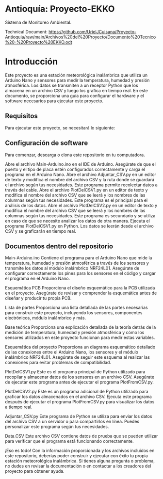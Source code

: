 # Antioquía: Proyecto-EKKO
Sistema de Monitoreo Ambiental.

Technical Document: https://github.com/UrielJCuisana/Proyecto-Antioquia/raw/main/Archivos%20del%20Proyecto/Documento%20Tecnico%20-%20Proyecto%20EKKO.odt

# Introducción
Este proyecto es una estación meteorológica inalámbrica que utiliza un Arduino Nano y sensores para medir la temperatura, humedad y presión atmosférica. Los datos se transmiten a un receptor Python que los almacena en un archivo CSV y luego los grafica en tiempo real. En este documento, se proporciona una guía para configurar el hardware y el software necesarios para ejecutar este proyecto.

## Requisitos
Para ejecutar este proyecto, se necesitará lo siguiente:

## Configuración de software
Para comenzar, descarga o clona este repositorio en tu computadora.

Abre el archivo Main-Arduino.ino en el IDE de Arduino. Asegúrate de que el puerto y el tipo de placa estén configurados correctamente y carga el programa en el Arduino Nano.
Abre el archivo Adjuntar_CSV.py en un editor de texto y modifica el nombre del archivo CSV y la ruta donde se guardará el archivo según tus necesidades. Este programa permite recolectar datos a través del cable.
Abre el archivo PlotDelCSV1.py en un editor de texto y modifica el nombre del archivo CSV que se leerá y los nombres de las columnas según tus necesidades. Este programa es el principal para el análisis de los datos.
Abre el archivo PlotDelCSV2.py en un editor de texto y modifica el nombre del archivo CSV que se leerá y los nombres de las columnas según tus necesidades. Este programa es secundario y se utiliza en caso de que se necesite analizar los datos de otra manera.
Ejecuta el programa PlotDelCSV1.py en Python. Los datos se leerán desde el archivo CSV y se graficarán en tiempo real.

## Documentos dentro del repositorio

Main-Arduino.ino
Contiene el programa para el Arduino Nano que mide la temperatura, humedad y presión atmosférica a través de los sensores y transmite los datos al módulo inalámbrico NRF24L01. Asegúrate de configurar correctamente los pines para los sensores en el código y cargar el programa en el Arduino Nano.

Esquemática PCB
Proporciona el diseño esquemático para la PCB utilizada en el proyecto. Asegúrate de revisar y comprender la esquemática antes de diseñar y producir tu propia PCB.

Lista de partes
Proporciona una lista detallada de las partes necesarias para construir este proyecto, incluyendo los sensores, componentes electrónicos, módulo inalámbrico y más.

Base teórica
Proporciona una explicación detallada de la teoría detrás de la medición de temperatura, humedad y presión atmosférica y cómo los sensores utilizados en este proyecto funcionan para medir estas variables.

Esquemática del proyecto
Proporciona un diagrama esquemático detallado de las conexiones entre el Arduino Nano, los sensores y el módulo inalámbrico NRF24L01. Asegúrate de seguir este esquema al realizar las conexiones para evitar problemas de compatibilidad.

PlotDelCSV1.py
Este es el programa principal de Python utilizado para recopilar y almacenar datos de los sensores en un archivo CSV. Asegúrate de ejecutar este programa antes de ejecutar el programa PlotFromCSV.py.

PlotDelCSV2.py
Este es un programa adicional de Python utilizado para graficar los datos almacenados en el archivo CSV. Ejecuta este programa después de ejecutar el programa PlotFromCSV.py para visualizar los datos a tiempo real.

Adjuntar_CSV.py
Este programa de Python se utiliza para enviar los datos del archivo CSV a un servidor o para compartirlos en línea. Puedes personalizar este programa según tus necesidades.

Data.CSV
Este archivo CSV contiene datos de prueba que se pueden utilizar para verificar que el programa está funcionando correctamente.

¡Eso es todo! Con la información proporcionada y los archivos incluidos en este repositorio, deberías poder construir y ejecutar con éxito tu propia estación meteorológica inalámbrica. Si tienes alguna pregunta o problema, no dudes en revisar la documentación o en contactar a los creadores del proyecto para obtener ayuda.

